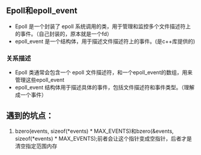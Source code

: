 ## Epoll和epoll_event
- Epoll 是一个封装了 epoll 系统调用的类，用于管理和监控多个文件描述符上的事件。（自己封装的，原本就是一个fd）
- epoll_event 是一个结构体，用于描述文件描述符上的事件。(是c++库提供的)
### 关系描述
- Epoll 类通常会包含一个 epoll 文件描述符，和一个epoll_event的数组，用来管理这些epoll_event
- epoll_event 结构体用于描述具体的事件，包括文件描述符和事件类型。（理解成一个事件）


## 遇到的坑点：
1. bzero(events, sizeof(*events) * MAX_EVENTS)和bzero(&events, sizeof(*events) * MAX_EVENTS);前者会让这个指针变成空指针，后者才是清空指定范围内存

